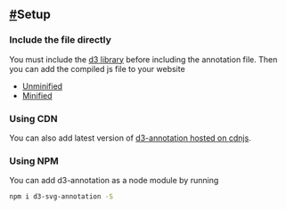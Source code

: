 <h2><a href="#setup">#</a>Setup</h2>

### Include the file directly

You must include the [d3 library](http://d3js.org/) before including the annotation file. Then you can add the compiled js file to your website

- [Unminified](https://github.com/susielu/d3-annotation/blob/master/d3-annotation.js)
- [Minified](https://github.com/susielu/d3-annotation/blob/master/d3-annotation.min.js)

### Using CDN

You can also add latest version of [d3-annotation hosted on cdnjs](https://cdnjs.com/libraries/d3-annotation).

### Using NPM

You can add d3-annotation as a node module by running

```bash
npm i d3-svg-annotation -S
```
